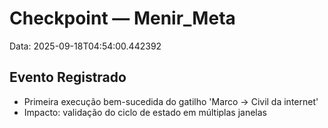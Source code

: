 # Checkpoint — Menir_Meta
Data: 2025-09-18T04:54:00.442392

## Evento Registrado
- Primeira execução bem-sucedida do gatilho 'Marco → Civil da internet'
- Impacto: validação do ciclo de estado em múltiplas janelas
